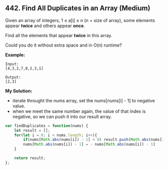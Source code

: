 ## 442. Find All Duplicates in an Array (Medium)
Given an array of integers, 1 ≤ a[i] ≤ n (n = size of array), some elements appear **twice** and others appear **once**.

Find all the elements that appear **twice** in this array.

Could you do it without extra space and in O(n) runtime?

__Example:__
```
Input:
[4,3,2,7,8,2,3,1]

Output:
[2,3]
```
__My Solution:__
- iterate throught the nums array, set the nums[nums[i] - 1] to negative value.
- when we meet the same number again, the value of that index is negative, so we can push it into our result array.
```js
var findDuplicates = function(nums) {
    let result = [];
    for(let i = 0; i < nums.length; i++){
        if(nums[Math.abs(nums[i]) - 1] < 0) result.push(Math.abs(nums[i]));
        nums[Math.abs(nums[i]) - 1] = - nums[Math.abs(nums[i]) - 1]
    }

    return result;
};
```

